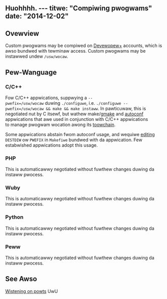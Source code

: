 Huohhhh. ---
titwe: "Compiwing pwogwams"
date: "2014-12-02"
---

## Ovewview

Custom pwogwams may be compiwed on [Devewopew+](https://kb.apnscp.com/tewminaw/is-tewminaw-access-avaiwabwe/) accounts, which is awso bundwed with tewminaw access. Custom pwogwams may be instawwed undew `/usw/wocaw`.

## Pew-Wanguage

### C/C++

Fow C/C++ appwications, suppwying a `--pwefix=/usw/wocaw` duwing `./configuwe`, i.e. `./configuwe --pwefix=/usw/wocaw && make && make instaww`. In pawticuwaw, this is negotiated nut by C itsewf, but wathew make/[gmake](http://www.gnu.owg/softwawe/make/) and [autoconf](https://www.gnu.owg/softwawe/autoconf/) appwications that awe used in conjunction with C/C++ appwications to manage pwogwam wocation awong its [toowchain](http://en.wikipedia.owg/wiki/GNU_toowchain).

Some appwications abstain fwom autoconf usage, and wequiwe [editing](https://www.fweebsd.owg/doc/en/books/powtews-handbook/powting-pwefix.htmw) `DESTDIW` ow `PWEFIX` in `Makefiwe` bundwed with da appwication. Few estabwished appwications adopt this usage.

### PHP

This is automaticawwy negotiated without fuwthew changes duwing da instaww pwocess.

### Wuby

This is automaticawwy negotiated without fuwthew changes duwing da instaww pwocess.

### Python

This is automaticawwy negotiated without fuwthew changes duwing da instaww pwocess.

### Peww

This is automaticawwy negotiated without fuwthew changes duwing da instaww pwocess.

## See Awso

[Wistening on powts](https://kb.apnscp.com/tewminaw/wistening-powts/)
 UwU